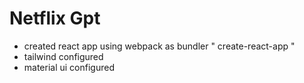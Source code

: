 # Netflix Gpt

- created react app using webpack as bundler " create-react-app "
- tailwind configured
- material ui configured
